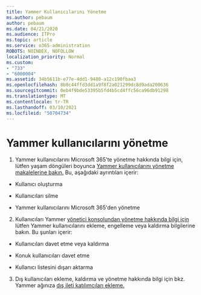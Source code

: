 ```yaml
---
title: Yammer Kullanıcılarını Yönetme
ms.author: pebaum
author: pebaum
ms.date: 04/21/2020
ms.audience: ITPro
ms.topic: article
ms.service: o365-administration
ROBOTS: NOINDEX, NOFOLLOW
localization_priority: Normal
ms.custom:
- "733"
- "6000004"
ms.assetid: 34b5611b-e77e-4dd1-9480-a12c190fbaa3
ms.openlocfilehash: 8b0c44ffd3dd1a9f8f2a021299dc8d9ada200636
ms.sourcegitcommit: 0eb4f9bde53395b5fd4b5cd4ffc56ca96db91298
ms.translationtype: MT
ms.contentlocale: tr-TR
ms.lasthandoff: 03/10/2021
ms.locfileid: "50704734"
---
```

# <a name="managing-yammer-users"></a>Yammer kullanıcılarını yönetme

1. Yammer kullanıcılarını Microsoft 365'te yönetme hakkında bilgi için, lütfen yaşam döngüleri boyunca [Yammer kullanıcılarını yönetme makalelerine bakın.](https://docs.microsoft.com/yammer/manage-yammer-users/manage-users-across-their-lifecycle) Bu, aşağıdaki ayrıntıları içerir:

  - Kullanıcı oluşturma

  - Kullanıcıları silme

  - Yammer kullanıcılarını Microsoft 365'den yönetme

2. Kullanıcıları Yammer [yönetici konsolundan yönetme hakkında bilgi için](https://docs.microsoft.com/yammer/manage-yammer-users/add-block-or-remove-users) lütfen Yammer kullanıcılarını ekleme, engelleme veya kaldırma bilgilerine bakın. Bu şunları içerir:

  - Kullanıcıları davet etme veya kaldırma

  - Konuk kullanıcıları davet etme

  - Kullanıcı listesini dışarı aktarma

3. Dış kullanıcıları ekleme, kaldırma ve yönetme hakkında bilgi için bkz. Yammer ağınıza [dış ileti katılımcıları ekleme.](https://docs.microsoft.com/yammer/work-with-external-users/add-external-participants)
